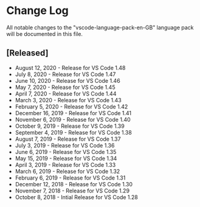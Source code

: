 # Change Log

All notable changes to the "vscode-language-pack-en-GB" language pack will be
documented in this file.

## [Released]

-   August 12, 2020 - Release for VS Code 1.48
-   July 8, 2020 - Release for VS Code 1.47
-   June 10, 2020 - Release for VS Code 1.46
-   May 7, 2020 - Release for VS Code 1.45
-   April 7, 2020 - Release for VS Code 1.44
-   March 3, 2020 - Release for VS Code 1.43
-   February 5, 2020 - Release for VS Code 1.42
-   December 16, 2019 - Release for VS Code 1.41
-   November 6, 2019 - Release for VS Code 1.40
-   October 9, 2019 - Release for VS Code 1.39
-   September 4, 2019 - Release for VS Code 1.38
-   August 7, 2019 - Release for VS Code 1.37
-   July 3, 2019 - Release for VS Code 1.36
-   June 6, 2019 - Release for VS Code 1.35
-   May 15, 2019 - Release for VS Code 1.34
-   April 3, 2019 - Release for VS Code 1.33
-   March 6, 2019 - Release for VS Code 1.32
-   February 6, 2019 - Release for VS Code 1.31
-   December 12, 2018 - Release for VS Code 1.30
-   November 7, 2018 - Release for VS Code 1.29
-   October 8, 2018 - Intial Release for VS Code 1.28
